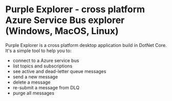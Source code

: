 # Purple Explorer - cross platform Azure Service Bus explorer (Windows, MacOS, Linux)

Purple Explorer is a cross platform desktop application build in DotNet Core. 
It's a simple tool to help you to: 
* connect to a Azure service bus
* list topics and subscriptions
* see active and dead-letter queue messages
* send a new message
* delete a message
* re-submit a message from DLQ
* purge all messages